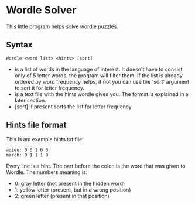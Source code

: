 # Wordle Solver
This little program helps solve wordle puzzles.
## Syntax
    Wordle <word list> <hints> [sort]
* <word list> is a list of words in the language of interest. It doesn't have to consist only of 5 letter words, the program will filter them. If the list is already ordered by word frequency helps, if not you can use the 'sort' argument to sort it for letter frequency.
* <hints> is a text file with the hints wordle gives you. The format is explained in a later section.
* [sort] if present sorts the list for letter frequency.
## Hints file format
This is am example hints.txt file:

    adieu: 0 0 1 0 0
    march: 0 1 1 1 0

Every line is a hint.
The part before the colon is the word that was given to Wordle.
The numbers meaning is:
* 0: gray letter (not present in the hidden word)
* 1: yellow letter (present, but in a wrong position)
* 2: green letter (present in that position)

